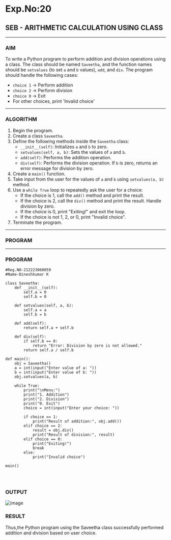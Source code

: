 # Exp.No:20  
## SEB - ARITHMETIC CALCULATION USING CLASS

---

### AIM  
To write a Python program to perform addition and division operations using a class. The class should be named `Saveetha`, and the function names should be `setvalues` (to set `a` and `b` values), `add`, and `div`. The program should handle the following cases:  
- `choice 1` → Perform addition  
- `choice 2` → Perform division  
- `choice 0` → Exit  
- For other choices, print 'Invalid choice'

---

### ALGORITHM

1. Begin the program.  
2. Create a class `Saveetha`.  
3. Define the following methods inside the `Saveetha` class:  
   - `__init__(self)`: Initializes `a` and `b` to zero.  
   - `setvalues(self, a, b)`: Sets the values of `a` and `b`.  
   - `add(self)`: Performs the addition operation.  
   - `div(self)`: Performs the division operation. If `b` is zero, returns an error message for division by zero.  
4. Create a `main()` function.  
5. Take input from the user for the values of `a` and `b` using `setvalues(a, b)` method.  
6. Use a `while True` loop to repeatedly ask the user for a choice:  
   - If the choice is 1, call the `add()` method and print the result.  
   - If the choice is 2, call the `div()` method and print the result. Handle division by zero.  
   - If the choice is 0, print "Exiting!" and exit the loop.  
   - If the choice is not 1, 2, or 0, print "Invalid choice".  
7. Terminate the program.

---

### PROGRAM
---

### PROGRAM

```
#Reg.NO-212223060059
#Name-Dineshkumar K

class Saveetha:
    def __init__(self):
        self.a = 0
        self.b = 0

    def setvalues(self, a, b):
        self.a = a
        self.b = b

    def add(self):
        return self.a + self.b

    def div(self):
        if self.b == 0:
            return "Error: Division by zero is not allowed."
        return self.a / self.b

def main():
    obj = Saveetha()
    a = int(input("Enter value of a: "))
    b = int(input("Enter value of b: "))
    obj.setvalues(a, b)

    while True:
        print("\nMenu:")
        print("1. Addition")
        print("2. Division")
        print("0. Exit")
        choice = int(input("Enter your choice: "))

        if choice == 1:
            print("Result of addition:", obj.add())
        elif choice == 2:
            result = obj.div()
            print("Result of division:", result)
        elif choice == 0:
            print("Exiting!")
            break
        else:
            print("Invalid choice")

main()




```

### OUTPUT
![image](https://github.com/user-attachments/assets/2525becc-2f2d-43af-984e-d34050a82329)


### RESULT
Thus,the Python program using the Saveetha class successfully performed addition and division based on user choice.
